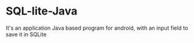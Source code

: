 # SQL-lite-Java

It's an application Java based program for android, with an input field to save it in SQLite
